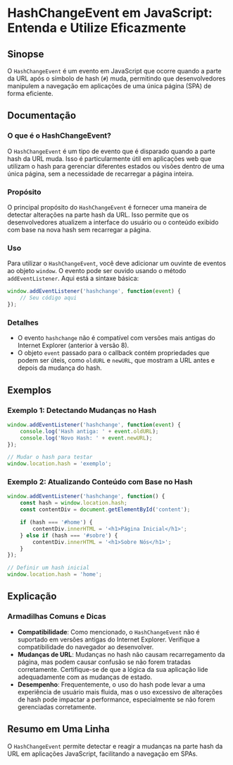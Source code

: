 <!--
Meta Description: # HashChangeEvent em JavaScript: Entenda e Utilize Eficazmente ## Sinopse O `HashChangeEvent` é um evento em JavaScript que ocorre quando a parte da U...
Meta Keywords: hash, que, hashchangeevent, window, javascript
-->

# HashChangeEvent em JavaScript: Entenda e Utilize Eficazmente

## Sinopse
O `HashChangeEvent` é um evento em JavaScript que ocorre quando a parte da URL após o símbolo de hash (`#`) muda, permitindo que desenvolvedores manipulem a navegação em aplicações de uma única página (SPA) de forma eficiente.

## Documentação
### O que é o HashChangeEvent?
O `HashChangeEvent` é um tipo de evento que é disparado quando a parte hash da URL muda. Isso é particularmente útil em aplicações web que utilizam o hash para gerenciar diferentes estados ou visões dentro de uma única página, sem a necessidade de recarregar a página inteira.

### Propósito
O principal propósito do `HashChangeEvent` é fornecer uma maneira de detectar alterações na parte hash da URL. Isso permite que os desenvolvedores atualizem a interface do usuário ou o conteúdo exibido com base na nova hash sem recarregar a página.

### Uso
Para utilizar o `HashChangeEvent`, você deve adicionar um ouvinte de eventos ao objeto `window`. O evento pode ser ouvido usando o método `addEventListener`. Aqui está a sintaxe básica:

```javascript
window.addEventListener('hashchange', function(event) {
    // Seu código aqui
});
```

### Detalhes
- O evento `hashchange` não é compatível com versões mais antigas do Internet Explorer (anterior à versão 8).
- O objeto `event` passado para o callback contém propriedades que podem ser úteis, como `oldURL` e `newURL`, que mostram a URL antes e depois da mudança do hash.

## Exemplos
### Exemplo 1: Detectando Mudanças no Hash
```javascript
window.addEventListener('hashchange', function(event) {
    console.log('Hash antiga: ' + event.oldURL);
    console.log('Novo Hash: ' + event.newURL);
});

// Mudar o hash para testar
window.location.hash = 'exemplo';
```

### Exemplo 2: Atualizando Conteúdo com Base no Hash
```javascript
window.addEventListener('hashchange', function() {
    const hash = window.location.hash;
    const contentDiv = document.getElementById('content');

    if (hash === '#home') {
        contentDiv.innerHTML = '<h1>Página Inicial</h1>';
    } else if (hash === '#sobre') {
        contentDiv.innerHTML = '<h1>Sobre Nós</h1>';
    }
});

// Definir um hash inicial
window.location.hash = 'home';
```

## Explicação
### Armadilhas Comuns e Dicas
- **Compatibilidade**: Como mencionado, o `HashChangeEvent` não é suportado em versões antigas do Internet Explorer. Verifique a compatibilidade do navegador ao desenvolver.
- **Mudanças de URL**: Mudanças no hash não causam recarregamento da página, mas podem causar confusão se não forem tratadas corretamente. Certifique-se de que a lógica da sua aplicação lide adequadamente com as mudanças de estado.
- **Desempenho**: Frequentemente, o uso do hash pode levar a uma experiência de usuário mais fluida, mas o uso excessivo de alterações de hash pode impactar a performance, especialmente se não forem gerenciadas corretamente.

## Resumo em Uma Linha
O `HashChangeEvent` permite detectar e reagir a mudanças na parte hash da URL em aplicações JavaScript, facilitando a navegação em SPAs.